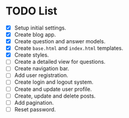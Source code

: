 # TODO List
- [x] Setup initial settings.
- [x] Create blog app.
- [x] Create question and answer models.
- [x] Create `base.html` and `index.html` templates.
- [x] Create styles.
- [ ] Create a detailed view for questions.
- [ ] Create navigation bar.
- [ ] Add user registration.
- [ ] Create login and logout system.
- [ ] Create and update user profile.
- [ ] Create, update and delete posts.
- [ ] Add pagination.
- [ ] Reset password.